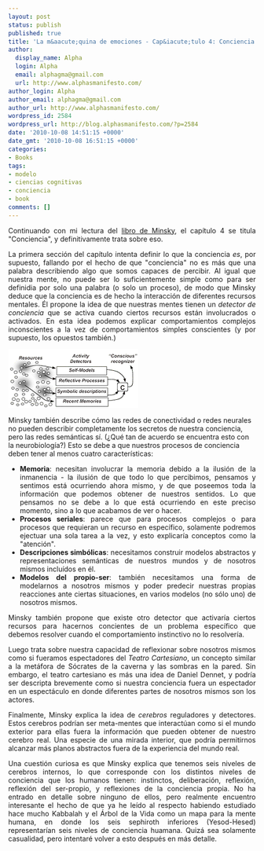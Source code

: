 ```yaml
---
layout: post
status: publish
published: true
title: 'La m&aacute;quina de emociones - Cap&iacute;tulo 4: Conciencia'
author:
  display_name: Alpha
  login: Alpha
  email: alphagma@gmail.com
  url: http://www.alphasmanifesto.com/
author_login: Alpha
author_email: alphagma@gmail.com
author_url: http://www.alphasmanifesto.com/
wordpress_id: 2584
wordpress_url: http://blog.alphasmanifesto.com/?p=2584
date: '2010-10-08 14:51:15 +0000'
date_gmt: '2010-10-08 16:51:15 +0000'
categories:
- Books
tags:
- modelo
- ciencias cognitivas
- conciencia
- book
comments: []
---
```

<div>
<p style="text-align: justify;">Continuando con mi lectura del <a href="https://blog.alphasmanifesto.com/2009/09/20/the-emotion-machine-emotional-states-attachments-and-goals-from-pain-to-suffering/">libro de Minsky</a>, el cap&iacute;tulo 4 se titula "Conciencia", y definitivamente trata sobre eso.</p>
<p style="text-align: justify;">La primera secci&oacute;n del cap&iacute;tulo intenta definir lo que la conciencia <em>es</em>, por supuesto, fallando por el hecho de que "conciencia" no es m&aacute;s que una palabra describiendo algo que somos capaces de percibir. Al igual que nuestra mente, no puede ser lo suficientemente simple como para ser definidia por solo una palabra (o solo un proceso), de modo que Minsky deduce que la conciencia es de hecho la interacci&oacute;n de diferentes recursos mentales. &Eacute;l propone la idea de que nuestras mentes tienen un <em>detector de conciencia</em> que se activa cuando ciertos recursos est&aacute;n involucrados o activados. En esta idea podemos explicar comportamientos complejos inconscientes a la vez de comportamientos simples conscientes (y por supuesto, los opuestos tambi&eacute;n.)</p>

![](/assets/minskys-consciousness-detector.gif)

Minsky tambi&eacute;n describe c&oacute;mo las redes de conectividad o redes neurales no pueden describir completamente los secretos de nuestra conciencia, pero las redes sem&aacute;nticas s&iacute;. (&iquest;Qu&eacute; tan de acuerdo se encuentra esto con la neurobiolog&iacute;a?) Esto se debe a que nuestros procesos de conciencia deben tener al menos cuatro caracter&iacute;sticas:

<ul style="text-align: justify;">
<li><strong>Memoria</strong>: necesitan involucrar la memoria debido a la ilusi&oacute;n de la inmanencia - la ilusi&oacute;n de que todo lo que percibimos, pensamos y sentimos est&aacute; ocurriendo ahora mismo, y de que poseemos toda la informaci&oacute;n que podemos obtener de nuestros sentidos. Lo que pensamos no se debe a lo que est&aacute; ocurriendo en este preciso momento, sino a lo que acabamos de ver o hacer.</li>
<li><strong>Procesos seriales</strong>: parece que para procesos complejos o para procesos que requieran un recurso en espec&iacute;fico, solamente podremos ejectuar una sola tarea a la vez, y esto explicar&iacute;a conceptos como la "atenci&oacute;n".</li>
<li><strong>Descripciones simb&oacute;licas</strong>: necesitamos construir modelos abstractos y representaciones sem&aacute;nticas de nuestros mundos y de nosotros mismos inclu&iacute;dos en &eacute;l.</li>
<li><strong>Modelos del propio-ser</strong>: tambi&eacute;n necesitamos una forma de modelarnos a nosotros mismos y poder predecir nuestras propias reacciones ante ciertas situaciones, en varios modelos (no s&oacute;lo uno) de nosotros mismos.</li>
</ul>
<p style="text-align: justify;">Minsky tambi&eacute;n propone que existe otro detector que activar&iacute;a ciertos recursos para hacernos concientes de un problema espec&iacute;fico que debemos resolver cuando el comportamiento instinctivo no lo resolver&iacute;a.</p>
<p style="text-align: justify;">Luego trata sobre nuestra capacidad de reflexionar sobre nosotros mismos como si fueramos espectadores del <em>Teatro Cartesiano</em>, un concepto similar a la met&aacute;fora de S&oacute;crates de la caverna y las sombras en la pared. Sin embargo, el teatro cartesiano es m&aacute;s una idea de Daniel Dennet, y podr&iacute;a ser descripta brevemente como si nuestra conciencia fuera un espectador en un espect&aacute;culo en donde diferentes partes de nosotros mismos son los actores.</p>
<p style="text-align: justify;">Finalmente, Minsky explica la idea de <em>cerebros </em>reguladores y detectores. Estos cerebros podr&iacute;an ser meta-mentes que interact&uacute;an como si el mundo exterior para ellas fuera la informaci&oacute;n que pueden obtener de nuestro cerebro real. Una especie de una mirada interior, que podr&iacute;a permitirnos alcanzar m&aacute;s planos abstractos fuera de la experiencia del mundo real.</p>
<p style="text-align: justify;">Una cuesti&oacute;n curiosa es que Minsky explica que tenemos seis niveles de cerebros internos, lo que corresponde con los distintos niveles de conciencia que los humanos tienen: instinctos, deliberaci&oacute;n, reflexi&oacute;n, reflexi&oacute;n del ser-propio, y reflexiones de la conciencia propia. No ha entrado en detalle sobre ninguno de ellos, pero realmente encuentro interesante el hecho de que ya he le&iacute;do al respecto habiendo estudiado hace mucho Kabbalah y el &Aacute;rbol de la Vida como un mapa para la mente humana, en donde los seis sephiroth inferiores (Yesod-Hesed) representar&iacute;an seis niveles de conciencia huamana. Quiz&aacute; sea solamente casualidad, pero intentar&eacute; volver a esto despu&eacute;s en m&aacute;s detalle.</p>
</div>
